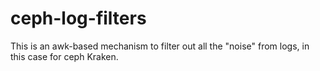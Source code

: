 # ceph-log-filters

This is an awk-based mechanism to filter out all the "noise"
from logs, in this case for ceph Kraken.
